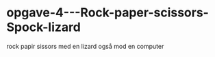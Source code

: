 # opgave-4---Rock-paper-scissors-Spock-lizard
rock papir sissors med en lizard også mod en computer

